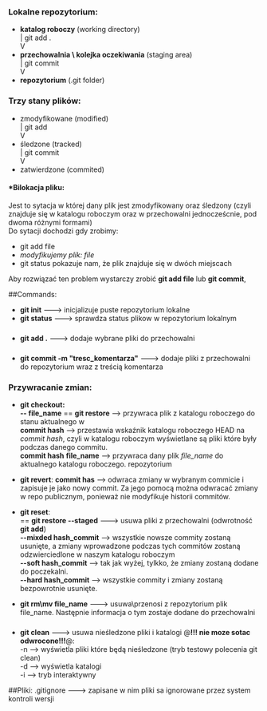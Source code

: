 ### Lokalne repozytorium:

- __katalog roboczy__ (working directory)  
  |  git add .  
  V  
- __przechowalnia \ kolejka oczekiwania__ (staging area)  
  |  git commit  
  V
- __repozytorium__ (.git folder)   

### Trzy stany plików:  
- zmodyfikowane (modified)  
  |  git add  
  V         
- śledzone (tracked)  
  |  git commit  
  V 
- zatwierdzone (commited)


#### *Bilokacja pliku:

Jest to sytacja w której dany plik jest zmodyfikowany oraz śledzony
(czyli znajduje się w katalogu roboczym oraz w przechowalni jednocześcnie, pod dwoma różnymi formami)  
Do sytacji dochodzi gdy zrobimy:  
- git add file
- _modyfikujemy plik: file_
- git status pokazuje nam, że plik znajduje się w dwóch miejscach

Aby rozwiązać ten problem wystarczy zrobić __git add file__ lub __git commit__,
 

##Commands:
- __git init__ ---> inicjalizuje puste repozytorium lokalne
- __git status__ ---> sprawdza status plikow w repozytorium lokalnym

###
- __git add .__  ---> dodaje wybrane pliki do przechowalni 
###
- __git commit -m "tresc_komentarza"__ ---> dodaje pliki z przechowalni do repozytorium
wraz z treścią komentarza

### Przywracanie zmian:  
- __git checkout:  
-- file_name__ == __git restore__ --> przywraca plik z katalogu roboczego do stanu aktualnego w  
__commit hash__  --> przestawia wskaźnik katalogu roboczego HEAD na _commit hash_, czyli w katalogu roboczym wyświetlane 
  są pliki które były podczas danego commitu.  
__commit hash__ __file_name__ --> przywraca dany plik _file_name_ do aktualnego katalogu roboczego.
repozytorium  
- __git revert__:
__commit has__ --> odwraca zmiany w wybranym commicie i zapisuje je jako nowy commit.
  Za jego pomocą można odwracać zmiany w repo publicznym, ponieważ nie modyfikuje historii commitów.
- __git reset__:    
== __git restore --staged__  ---> usuwa pliki z przechowalni (odwrotność __git add__)  
__--mixded hash_commit__ --> wszystkie nowsze commity zostaną usunięte, a zmiany wprowadzone podczas
  tych commitów zostaną odzwierciedlone w naszym katalogu roboczym  
__--soft hash_commit__ --> tak jak wyżej, tylkko, że zmiany zostaną dodane do poczekalni.  
__--hard hash_commit__ --> wszystkie commity i zmiany zostaną bezpowrotnie usunięte.  
    

- __git rm\mv file_name__ ---> usuwa\przenosi z repozytorium plik file_name. Następnie informacja o tym 
zostaje dodane do przechowalni

###
- __git clean__ ---> usuwa nieśledzone pliki i katalogi @__!!! nie moze sotac odwrocone!!!__@:  
-n --> wyświetla pliki które będą nieśledzone (tryb testowy polecenia git clean)  
-d --> wyświetla katalogi  
-i --> tryb interaktywny

##Pliki:
.gitignore ---> zapisane w nim pliki sa ignorowane przez system kontroli wersji